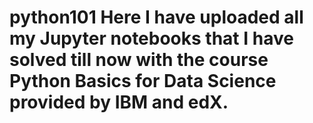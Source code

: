 # python101 Here I have uploaded all my Jupyter notebooks that I have solved till now with the course Python Basics for Data Science provided by IBM and edX. 
